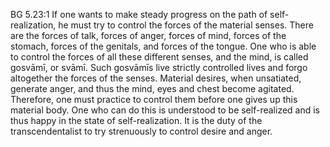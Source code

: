 BG 5.23:1	If one wants to make steady progress on the path of self-realization, he must try to control the forces of the material senses. There are the forces of talk, forces of anger, forces of mind, forces of the stomach, forces of the genitals, and forces of the tongue. One who is able to control the forces of all these different senses, and the mind, is called gosvāmī, or svāmī. Such gosvāmīs live strictly controlled lives and forgo altogether the forces of the senses. Material desires, when unsatiated, generate anger, and thus the mind, eyes and chest become agitated. Therefore, one must practice to control them before one gives up this material body. One who can do this is understood to be self-realized and is thus happy in the state of self-realization. It is the duty of the transcendentalist to try strenuously to control desire and anger.